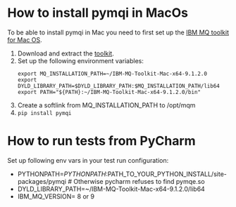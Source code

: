 How to install pymqi in MacOs
=============================
To be able to install pymqi in Mac you need to first set up the [IBM MQ toolkit for Mac OS][1].

1. Download and extract the [toolkit][2].
2. Set up the following environment variables:
    ```
    export MQ_INSTALLATION_PATH=~/IBM-MQ-Toolkit-Mac-x64-9.1.2.0
    export DYLD_LIBRARY_PATH=$DYLD_LIBRARY_PATH:$MQ_INSTALLATION_PATH/lib64
    export PATH="${PATH}:~/IBM-MQ-Toolkit-Mac-x64-9.1.2.0/bin"
    ```
3. Create a softlink from MQ_INSTALLATION_PATH to /opt/mqm
4. `pip install pymqi`


How to run tests from PyCharm
=============================
Set up following env vars in your test run configuration:

* PYTHONPATH=$PYTHONPATH:$PATH_TO_YOUR_PYTHON_INSTALL/site-packages/pymqi  # Otherwise pycharm refuses to find pymqe.so
* DYLD_LIBRARY_PATH=~/IBM-MQ-Toolkit-Mac-x64-9.1.2.0/lib64
* IBM_MQ_VERSION= 8 or 9


[1]: https://developer.ibm.com/messaging/2019/02/05/ibm-mq-macos-toolkit-for-developers/
[2]: https://public.dhe.ibm.com/ibmdl/export/pub/software/websphere/messaging/mqdev/mactoolkit/

